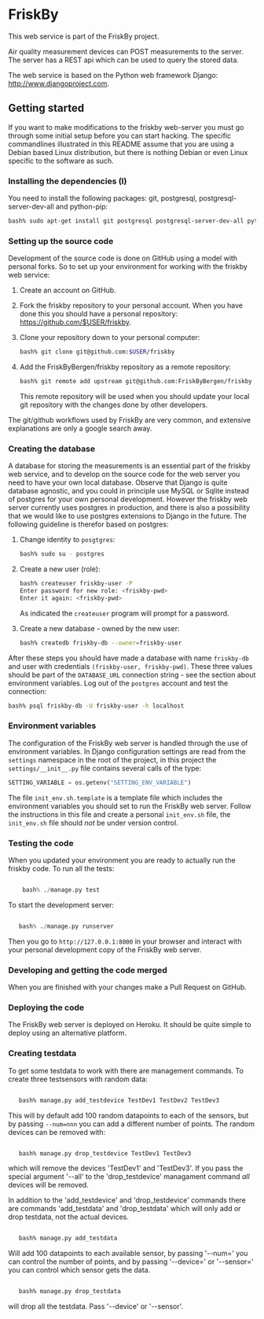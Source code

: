# FriskBy

This web service is part of the FriskBy project.

Air quality measurement devices can POST measurements to the
server. The server has a REST api which can be used to query the
stored data.

The web service is based on the Python web framework Django:
http://www.djangoproject.com. 


## Getting started

If you want to make modifications to the friskby web-server you must
go through some initial setup before you can start hacking. The
specific commandlines illustrated in this README assume that you are
using a Debian based Linux distribution, but there is nothing Debian
or even Linux specific to the software as such.


### Installing the dependencies (I)

You need to install the following packages: git, postgresql,
postgresql-server-dev-all and python-pip:

```bash
bash% sudo apt-get install git postgresql postgresql-server-dev-all python-pip
```

### Setting up the source code

Development of the source code is done on GitHub using a model with
personal forks. So to set up your environment for working with the friskby web service:

1. Create an account on GitHub.

2. Fork the friskby repository to your personal account. When you have
   done this you should have a personal repository:
   https://github.com/$USER/friskby.

3. Clone your repository down to your personal computer:

   ```bash
   bash% git clone git@github.com:$USER/friskby
   ```

4. Add the FriskByBergen/friskby repository as a remote repository:

   ```bash
   bash% git remote add upstream git@github.com:FriskByBergen/friskby
   ``` 

   This remote repository will be used when you should update your
   local git repository with the changes done by other developers.

The git/github workflows used by FriskBy are very common, and
extensive explanations are only a google search away.


### Creating the database

A database for storing the measurements is an essential part of the
friskby web service, and to develop on the source code for the web
server you need to have your own local database. Observe that Django
is quite database agnostic, and you could in principle use MySQL or
Sqlite instead of postgres for your own personal development. However
the friskby web server currently uses postgres in production, and
there is also a possibility that we would like to use postgres
extensions to Django in the future. The following guideline is
therefor based on postgres:

1. Change identity to `posgtgres`:

   ```bash
   bash% sudo su - postgres
   ```

2. Create a new user (role):

   ```bash
   bash% createuser friskby-user -P
   Enter password for new role: <friskby-pwd>
   Enter it again: <friskby-pwd>
   ```

   As indicated the `createuser` program will prompt for a password.

3. Create a new database - owned by the new user:

   ```bash
   bash% createdb friskby-db --owner=friskby-user
   ```

After these steps you should have made a database with name
`friskby-db` and user with credentials `(friskby-user,
friskby-pwd)`. These three values should be part of the `DATABASE_URL`
connection string - see the section about environment variables. Log
out of the `postgres` account and test the connection:

```bash
bash% psql friskby-db -U friskby-user -h localhost
```


### Environment variables

The configuration of the FriskBy web server is handled through the use
of environment variables. In Django configuration settings are read
from the `settings` namespace in the root of the project, in this
project the `settings/__init__.py` file contains several calls of the
type:

```python
SETTING_VARIABLE = os.getenv("SETTING_ENV_VARIABLE")
```

The file `init_env.sh.template` is a template file which includes the
environment variables you should set to run the FriskBy web
server. Follow the instructions in this file and create a personal
`init_env.sh` file, the `init_env.sh` file should *not* be under
version control.



### Testing the code

When you updated your environment you are ready to actually run the
friskby code. To run all the tests:

```python

    bash% ./manage.py test

```

To start the development server:

```python

   bash% ./manage.py runserver
```

Then you go to `http://127.0.0.1:8000` in your browser and interact
with your personal development copy of the FriskBy web server. 


### Developing and getting the code merged

When you are finished with your changes make a Pull Request on GitHub.


### Deploying the code

The FriskBy web server is deployed on Heroku. It should be quite
simple to deploy using an alternative platform.


### Creating testdata

To get some testdata to work with there are management commands. To
create three testsensors with random data:

```bash

   bash% manage.py add_testdevice TestDev1 TestDev2 TestDev3
```

This will by default add 100 random datapoints to each of the sensors,
but by passing `--num=nnn` you can add a different number of
points. The random devices can be removed with:

```bash

   bash% manage.py drop_testdevice TestDev1 TestDev3
```

which will remove the devices 'TestDev1' and 'TestDev3'. If you pass
the special argument '--all' to the 'drop_testdevice' managament
command *all* devices will be removed. 

In addition to the 'add_testdevice' and 'drop_testdevice' commands
there are commands 'add_testdata' and 'drop_testdata' which will only
add or drop testdata, not the actual devices.

```bash

   bash% manage.py add_testdata 
```

Will add 100 datapoints to each available sensor, by passing '--num='
you can control the number of points, and by passing '--device=' or
'--sensor=' you can control which sensor gets the data.


```bash

   bash% manage.py drop_testdata
```

will drop all the testdata. Pass '--device' or '--sensor'.